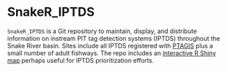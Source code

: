 # SnakeR_IPTDS

`SnakeR_IPTDS` is a Git repository to maintain, display, and distribute information on instream PIT tag detection systems (IPTDS) throughout the Snake River basin. Sites include all IPTDS registered with [PTAGIS](https://www.ptagis.org/Sites/InterrogationSites) plus a small number of adult fishways. The repo includes an [interactive R Shiny map](https://nptfisheries.shinyapps.io/sr-iptds/) perhaps useful for IPTDS prioritization efforts. 


